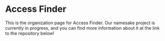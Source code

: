 # Access Finder

This is the organization page for Access Finder. Our namesake project is currently in progress, and you can find more information about it at the link to the repository below!
